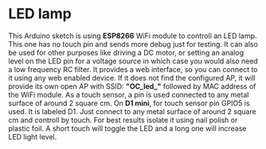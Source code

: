 # LED lamp

This Arduino sketch is using **ESP8266** WiFi module to controll an LED lamp. This one has no touch pin and sends more debug just for testing.
It can also be used for other purposes like driving a DC motor, or setting an analog level on the LED pin for a voltage source in which case you would also need a low frequency RC filter.
It provides a web interface, so you can connect to it using any web enabled device.
If it does not find the configured AP, it will provide its own open AP with SSID: **"OC_led_"** followed by MAC address of the WiFi module.
As a touch sensor, a pin is used connected to any metal surface of around 2 square cm. 
On **D1 mini**, for touch sensor pin GPIO5 is used. It is labeled D1. Just connect to any metal surface of around 2 square cm and controll by touch.
For best results isolate it using nail polish or plastic foil.
A short touch will toggle the LED and a long one will increase LED light level.

